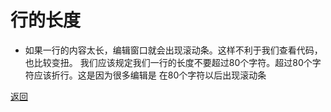 <!--
 * @Description: 行的长度
 * @Author: shenxf
 * @Date: 2019-03-22 16:31:01
 -->
# 行的长度

- 如果一行的内容太长，编辑窗口就会出现滚动条。这样不利于我们查看代码，也比较变扭。
我们应该规定我们一行的长度不要超过80个字符。超过80个字符应该折行。这是因为很多编辑是
在80个字符以后出现滚动条

[返回](/README.md)